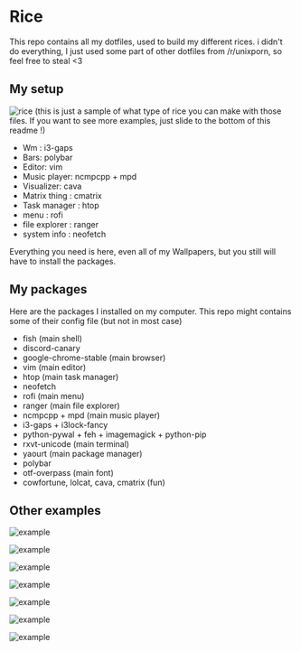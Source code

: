 # Rice
This repo contains all my dotfiles, used to build my different rices. i didn't do everything, I just used some part of other dotfiles from /r/unixporn, so feel free to steal <3

## My setup
![rice](https://i.imgur.com/yGtks9k.png)
(this is just a sample of what type of rice you can make with those files. If you want to see more examples, just slide to the bottom of this readme !)

- Wm : i3-gaps
- Bars: polybar
- Editor: vim
- Music player: ncmpcpp + mpd
- Visualizer: cava
- Matrix thing : cmatrix
- Task manager : htop
- menu : rofi
- file explorer : ranger
- system info : neofetch

Everything you need is here, even all of my Wallpapers, but you still will have to install the packages.

## My packages
Here are the packages I installed on my computer.
This repo might contains some of their config file (but not in most case)
- fish (main shell)
- discord-canary
- google-chrome-stable (main browser)
- vim (main editor)
- htop (main task manager)
- neofetch
- rofi (main menu)
- ranger (main file explorer)
- ncmpcpp + mpd (main music player)
- i3-gaps + i3lock-fancy
- python-pywal + feh + imagemagick + python-pip
- rxvt-unicode (main terminal)
- yaourt (main package manager)
- polybar 
- otf-overpass (main font)
- cowfortune, lolcat, cava, cmatrix (fun)

## Other examples 

![example](https://cdn.discordapp.com/attachments/356776538584121347/359690892149260288/2017-09-19-152240_1920x1080_scrot.png)

![example](https://cdn.discordapp.com/attachments/356776538584121347/359686492748120074/2017-09-19-150206_1920x1080_scrot.png)

![example](https://cdn.discordapp.com/attachments/356776538584121347/359686432006340618/2017-09-19-150323_1920x1080_scrot.png)

![example](https://i.imgur.com/WGOKwaU.jpg)

![example](https://i.imgur.com/DwAx2aP.jpg)

![example](https://i.imgur.com/zF7rOdS.png)

![example](https://i.imgur.com/iPZhW78.jpg)
